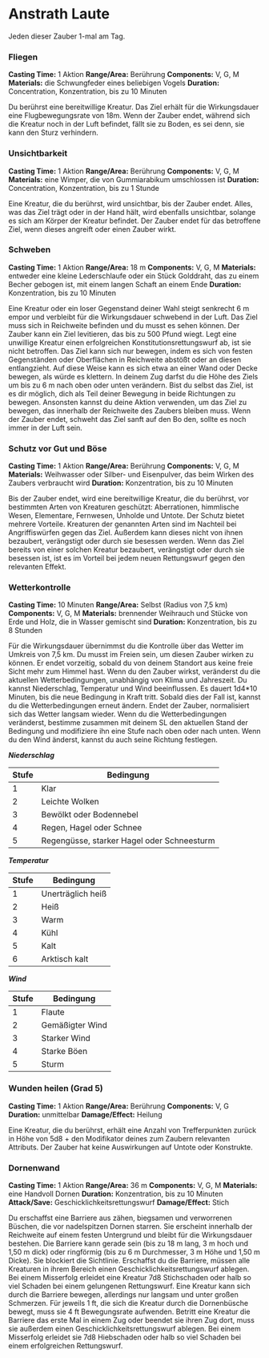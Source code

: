 # Anstrath Laute

Jeden dieser Zauber 1-mal am Tag.

### Fliegen

**Casting Time:** 1 Aktion
**Range/Area:** Berührung
**Components:** V, G, M
**Materials:** die Schwungfeder eines beliebigen Vogels
**Duration:** Concentration, Konzentration, bis zu 10 Minuten

Du berührst eine bereitwillige Kreatur. Das Ziel erhält für die Wirkungsdauer eine Flugbewegungsrate von 18m. Wenn der Zauber endet, während sich die Kreatur noch in der Luft befindet, fällt sie zu Boden, es sei denn, sie kann den Sturz verhindern.

### Unsichtbarkeit

**Casting Time:** 1 Aktion
**Range/Area:** Berührung
**Components:** V, G, M
**Materials:** eine Wimper, die von Gummiarabikum umschlossen ist
**Duration:** Concentration, Konzentration, bis zu 1 Stunde

Eine Kreatur, die du berührst, wird unsichtbar, bis der Zauber endet. Alles, was das Ziel trägt oder in der Hand hält, wird ebenfalls unsichtbar, solange es sich am Körper der Kreatur befindet. Der Zauber endet für das betroffene Ziel, wenn dieses angreift oder einen Zauber wirkt.

### Schweben

**Casting Time:** 1 Aktion
**Range/Area:** 18 m
**Components:** V, G, M
**Materials:** entweder eine kleine Lederschlaufe oder ein Stück Golddraht, das zu einem Becher gebogen ist, mit einem langen Schaft an einem Ende
**Duration:** Konzentration, bis zu 10 Minuten

Eine Kreatur oder ein loser Gegenstand deiner Wahl steigt senkrecht 6 m empor und verbleibt für die Wirkungsdauer schwebend in der Luft. Das Ziel muss sich in Reichweite befinden und du musst es sehen können. Der Zauber kann ein Ziel levitieren, das bis zu 500 Pfund wiegt. Legt eine unwillige Kreatur einen erfolgreichen Konstitutionsrettungswurf ab, ist sie nicht betroffen.
Das Ziel kann sich nur bewegen, indem es sich von festen Gegenständen oder Oberflächen in Reichweite abstößt oder an diesen entlangzieht. Auf diese Weise kann es sich etwa an einer Wand oder Decke bewegen, als würde es klettern. In deinem Zug darfst du die Höhe des Ziels um bis zu 6 m nach oben oder unten verändern. Bist du selbst das Ziel, ist es dir möglich, dich als Teil deiner Bewegung in beide Richtungen zu bewegen. Ansonsten kannst du deine Aktion verwenden, um das Ziel zu bewegen, das innerhalb der Reichweite des Zaubers bleiben muss.
Wenn der Zauber endet, schweht das Ziel sanft auf den Bo den, sollte es noch immer in der Luft sein.

### Schutz vor Gut und Böse

**Casting Time:** 1 Aktion
**Range/Area:** Berührung
**Components:** V, G, M
**Materials:** Weihwasser oder Silber- und Eisenpulver, das beim Wirken des Zaubers verbraucht wird
**Duration:** Konzentration, bis zu 10 Minuten

Bis der Zauber endet, wird eine bereitwillige Kreatur, die du berührst, vor bestimmten Arten von Kreaturen geschützt: Aberrationen, himmlische Wesen, Elementare, Fernwesen, Unholde und Untote.
Der Schutz bietet mehrere Vorteile. Kreaturen der genannten Arten sind im Nachteil bei Angriffiswürfen gegen das Ziel. Außerdem kann dieses nicht von ihnen bezaubert, verängstigt oder durch sie besessen werden. Wenn das Ziel bereits von einer solchen Kreatur bezaubert, verängstigt oder durch sie besessen ist, ist es im Vorteil bei jedem neuen Rettungswurf gegen den relevanten Effekt.

### Wetterkontrolle

**Casting Time:** 10 Minuten
**Range/Area:** Selbst (Radius von 7,5 km)
**Components:** V, G, M
**Materials:** brennender Weihrauch und Stücke von Erde und Holz, die in Wasser gemischt sind
**Duration:** Konzentration, bis zu 8 Stunden

Für die Wirkungsdauer übernimmst du die Kontrolle über das Wetter im Umkreis von 7,5 km. Du musst im Freien sein, um diesen Zauber wirken zu können. Er endet vorzeitig, sobald du von deinem Standort aus keine freie Sicht mehr zum Himmel hast.
Wenn du den Zauber wirkst, veränderst du die aktuellen Wetterbedingungen, unabhängig von Klima und Jahreszeit. Du kannst Niederschlag, Temperatur und Wind beeinflussen. Es dauert 1d4*10 Minuten, bis die neue Bedingung in Kraft tritt. Sobald dies der Fall ist, kannst du die Wetterbedingungen erneut ändern. Endet der Zauber, normalisiert sich das Wetter langsam wieder. Wenn du die Wetterbedingungen veränderst, bestimme zusammen mit deinem SL den aktuellen Stand der Bedingung und modifiziere ihn eine Stufe nach oben oder nach unten. Wenn du den Wind änderst, kannst du auch seine Richtung festlegen.

***Niederschlag***

|Stufe|Bedingung                                  |
|-----|-------------------------------------------|
|1    |Klar                                       |
|2    |Leichte Wolken                             |
|3    |Bewölkt oder Bodennebel                    |
|4    |Regen, Hagel oder Schnee                   |
|5    |Regengüsse, starker Hagel oder Schneesturm |

***Temperatur***

|Stufe|Bedingung        |
|-----|-----------------|
|1    |Unerträglich heiß|
|2    |Heiß             |
|3    |Warm             |
|4    |Kühl             |
|5    |Kalt             |
|6    |Arktisch kalt    |

***Wind***

|Stufe|Bedingung      |
|-----|---------------|
|1    |Flaute         |
|2    |Gemäßigter Wind|
|3    |Starker Wind   |
|4    |Starke Böen    |
|5    |Sturm          |

### Wunden heilen (Grad 5)

**Casting Time:** 1 Aktion
**Range/Area:** Berührung
**Components:** V, G
**Duration:** unmittelbar
**Damage/Effect:** Heilung

Eine Kreatur, die du berührst, erhält eine Anzahl von Trefferpunkten zurück in Höhe von 5d8 + den Modifikator deines zum Zaubern relevanten Attributs. Der Zauber hat keine Auswirkungen auf Untote oder Konstrukte.

### Dornenwand

**Casting Time:** 1 Aktion
**Range/Area:** 36 m
**Components:** V, G, M
**Materials:** eine Handvoll Dornen
**Duration:** Konzentration, bis zu 10 Minuten
**Attack/Save:** Geschicklichkeitsrettungswurf
**Damage/Effect:** Stich

Du erschaffst eine Barriere aus zähen, biegsamen und verworrenen Büschen, die vor nadelspitzen Dornen starren. Sie erscheint innerhalb der Reichweite auf einem festen Untergrund und bleibt für die Wirkungsdauer bestehen. Die Barriere kann gerade sein (bis zu 18 m lang, 3 m hoch und 1,50 m dick) oder ringförmig (bis zu 6 m Durchmesser, 3 m Höhe und 1,50 m Dicke). Sie blockiert die Sichtlinie.
Erschaffst du die Barriere, müssen alle Kreaturen in ihrem Bereich einen Geschicklichkeitsrettungswurf ablegen. Bei einem Misserfolg erleidet eine Kreatur 7d8 Stichschaden oder halb so viel Schaden bei einem gelungenen Rettungswurf.
Eine Kreatur kann sich durch die Barriere bewegen, allerdings nur langsam und unter großen Schmerzen. Für jeweils 1 ft, die sich die Kreatur durch die Dornenbüsche bewegt, muss sie 4 ft Bewegungsrate aufwenden. Betritt eine Kreatur die Barriere das erste Mal in einem Zug oder beendet sie ihren Zug dort, muss sie außerdem einen Geschicklichkeitsrettungswurf ablegen. Bei einem Misserfolg erleidet sie 7d8 Hiebschaden oder halb so viel Schaden bei einem erfolgreichen Rettungswurf.
